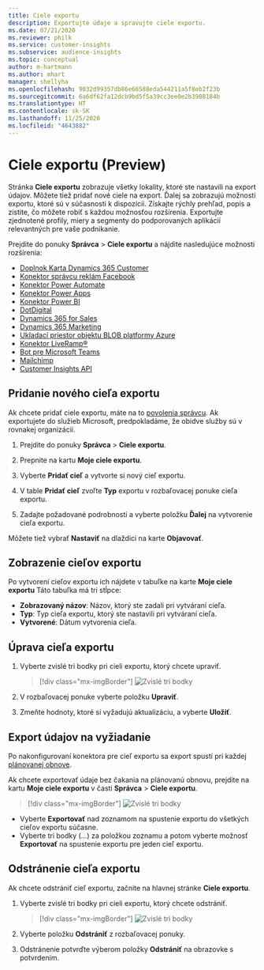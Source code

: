 ```yaml
---
title: Ciele exportu
description: Exportujte údaje a spravujte ciele exportu.
ms.date: 07/21/2020
ms.reviewer: philk
ms.service: customer-insights
ms.subservice: audience-insights
ms.topic: conceptual
author: m-hartmann
ms.author: mhart
manager: shellyha
ms.openlocfilehash: 9032d99357db86e66588eda544211a5f8eb2f23b
ms.sourcegitcommit: 6a6df62fa12dcb9bd5f5a39cc3ee0e2b3988184b
ms.translationtype: HT
ms.contentlocale: sk-SK
ms.lasthandoff: 11/25/2020
ms.locfileid: "4643882"
---
```

# <a name="export-destinations-preview"></a>Ciele exportu (Preview)

Stránka **Ciele exportu** zobrazuje všetky lokality, ktoré ste nastavili na export údajov. Môžete tiež pridať nové ciele na export. Ďalej sa zobrazujú možnosti exportu, ktoré sú v súčasnosti k dispozícii. Získajte rýchly prehľad, popis a zistite, čo môžete robiť s každou možnosťou rozšírenia. Exportujte zjednotené profily, miery a segmenty do podporovaných aplikácií relevantných pre vaše podnikanie.

Prejdite do ponuky **Správca** > **Ciele exportu** a nájdite nasledujúce možnosti rozšírenia:

- [Doplnok Karta Dynamics 365 Customer](customer-card-add-in.md)
- [Konektor správcu reklám Facebook](export-facebook.md)
- [Konektor Power Automate](export-power-automate.md)
- [Konektor Power Apps](export-power-apps.md)
- [Konektor Power BI](export-power-bi.md)
- [DotDigital](export-dotdigital.md)
- [Dynamics 365 for Sales](export-dynamics365-sales.md)
- [Dynamics 365 Marketing](export-dynamics365-marketing.md)
- [Ukladací priestor objektu BLOB platformy Azure](export-azure-blob-storage.md)
- [Konektor LiveRamp&reg;](export-liveramp.md)
- [Bot pre Microsoft Teams](export-teams-bot.md)
- [Mailchimp](export-mailchimp.md)
- [Customer Insights API](apis.md)

## <a name="add-a-new-export-destination"></a>Pridanie nového cieľa exportu

Ak chcete pridať ciele exportu, máte na to [povolenia správcu](permissions.md). Ak exportujete do služieb Microsoft, predpokladáme, že obidve služby sú v rovnakej organizácii.

1. Prejdite do ponuky **Správca** > **Ciele exportu**.

1. Prepnite na kartu **Moje ciele exportu**.

1. Vyberte **Pridať cieľ** a vytvorte si nový cieľ exportu.

1. V table **Pridať cieľ** zvoľte **Typ** exportu v rozbaľovacej ponuke cieľa exportu.

1. Zadajte požadované podrobnosti a vyberte položku **Ďalej** na vytvorenie cieľa exportu.

Môžete tiež vybrať **Nastaviť** na dlaždici na karte **Objavovať**.

## <a name="view-export-destinations"></a>Zobrazenie cieľov exportu

Po vytvorení cieľov exportu ich nájdete v tabuľke na karte **Moje ciele exportu** Táto tabuľka má tri stĺpce:

- **Zobrazovaný názov**: Názov, ktorý ste zadali pri vytváraní cieľa.
- **Typ**: Typ cieľa exportu, ktorý ste nastavili pri vytváraní cieľa.
- **Vytvorené**: Dátum vytvorenia cieľa.

## <a name="edit-an-export-destination"></a>Úprava cieľa exportu

1. Vyberte zvislé tri bodky pri cieli exportu, ktorý chcete upraviť.

   > [!div class="mx-imgBorder"]
   > ![Zvislé tri bodky](media/export-destinations-page-ellipsis.png "Zvislé tri bodky")

1. V rozbaľovacej ponuke vyberte položku **Upraviť**.

1. Zmeňte hodnoty, ktoré si vyžadujú aktualizáciu, a vyberte **Uložiť**.

## <a name="export-data-on-demand"></a>Export údajov na vyžiadanie

Po nakonfigurovaní konektora pre cieľ exportu sa export spustí pri každej [plánovanej obnove](system.md#schedule-tab).

Ak chcete exportovať údaje bez čakania na plánovanú obnovu, prejdite na kartu **Moje ciele exportu** v časti **Správca** > **Ciele exportu**.

> [!div class="mx-imgBorder"]
> ![Zvislé tri bodky](media/export-destinations-page-ellipsis.png "Zvislé tri bodky")

- Vyberte **Exportovať** nad zoznamom na spustenie exportu do všetkých cieľov exportu súčasne.
- Vyberte tri bodky (…) za položkou zoznamu a potom vyberte možnosť **Exportovať** na spustenie exportu pre jeden cieľ exportu.

## <a name="remove-an-export-destination"></a>Odstránenie cieľa exportu

Ak chcete odstrániť cieľ exportu, začnite na hlavnej stránke **Ciele exportu**.

1. Vyberte zvislé tri bodky pri cieli exportu, ktorý chcete odstrániť.

   > [!div class="mx-imgBorder"]
   > ![Zvislé tri bodky](media/export-destinations-page-ellipsis.png "Zvislé tri bodky")

2. Vyberte položku **Odstrániť** z rozbaľovacej ponuky.

3. Odstránenie potvrďte výberom položky **Odstrániť** na obrazovke s potvrdením.
